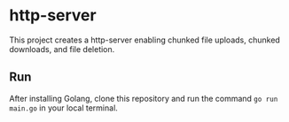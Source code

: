 # http-server

This project creates a http-server enabling chunked file uploads, chunked downloads, and file deletion.

## Run

After installing Golang, clone this repository and run the command `go run main.go` in your local terminal.
